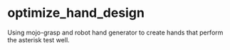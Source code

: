 # optimize_hand_design
Using mojo-grasp and robot hand generator to create hands that perform the asterisk test well.
